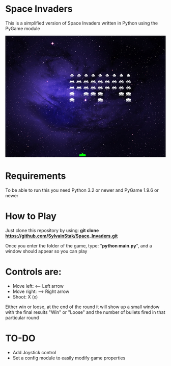 # Space Invaders
This is a simplified version of Space Invaders written in Python using the PyGame module


![(COULD NOT LOAD IMAGE)](assets/desc_img.PNG?raw=true "Sample")


# Requirements
To be able to run this you need Python 3.2 or newer and PyGame 1.9.6 or newer

# How to Play
Just clone this repository by using:
<strong>git clone https://github.com/SylvainStak/Space_Invaders.git</strong>

Once you enter the folder of the game, type: "<strong>python main.py</strong>", and a window should appear so you can play

# Controls are:
* Move left: <-- Left arrow
* Move right: --> Right arrow
* Shoot: X (x)

Either win or loose, at the end of the round it will show up a small window with the final results "Win" or "Loose" and the number of bullets fired in that particular round

# TO-DO
* Add Joystick control
* Set a config module to easily modify game properties
